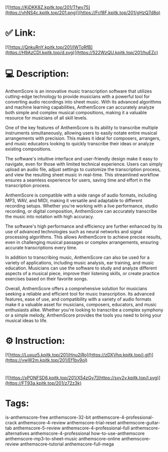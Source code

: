 [![https://KjDKK8Z.kpitk.top/201/Tfwv75](https://vhNS4c.kpitk.top/201.png)](https://Fcf8F.kpitk.top/201/gHzQ7d8q)
# ✅ Link:
[![https://QnkuRnY.kpitk.top/201/lWToRfB](https://H9AzCDI.kpitk.top/d.svg)](https://522WzQU.kpitk.top/201/huEZc)
# 💻 Description:
AnthemScore is an innovative music transcription software that utilizes cutting-edge technology to provide musicians with a powerful tool for converting audio recordings into sheet music. With its advanced algorithms and machine learning capabilities, AnthemScore can accurately analyze both simple and complex musical compositions, making it a valuable resource for musicians of all skill levels.

One of the key features of AnthemScore is its ability to transcribe multiple instruments simultaneously, allowing users to easily notate entire musical arrangements with precision. This makes it ideal for composers, arrangers, and music educators looking to quickly transcribe their ideas or analyze existing compositions.

The software's intuitive interface and user-friendly design make it easy to navigate, even for those with limited technical experience. Users can simply upload an audio file, adjust settings to customize the transcription process, and view the resulting sheet music in real-time. This streamlined workflow ensures a seamless experience for users, saving time and effort in the transcription process.

AnthemScore is compatible with a wide range of audio formats, including MP3, WAV, and MIDI, making it versatile and adaptable to different recording setups. Whether you're working with a live performance, studio recording, or digital composition, AnthemScore can accurately transcribe the music into notation with high accuracy.

The software's high performance and efficiency are further enhanced by its use of advanced technologies such as neural networks and signal processing algorithms. This allows AnthemScore to achieve precise results, even in challenging musical passages or complex arrangements, ensuring accurate transcriptions every time.

In addition to transcribing music, AnthemScore can also be used for a variety of applications, including music analysis, ear training, and music education. Musicians can use the software to study and analyze different aspects of a musical piece, improve their listening skills, or create practice exercises based on their favorite songs.

Overall, AnthemScore offers a comprehensive solution for musicians seeking a reliable and efficient tool for music transcription. Its advanced features, ease of use, and compatibility with a variety of audio formats make it a valuable asset for musicians, composers, educators, and music enthusiasts alike. Whether you're looking to transcribe a complex symphony or a simple melody, AnthemScore provides the tools you need to bring your musical ideas to life.

# ⚙️ Instruction:
[![https://Luxuz5.kpitk.top/201/Hnu2iRo](https://zDXVhq.kpitk.top/i.gif)](https://vwW2m.kpitk.top/201/Ef1bv9ol)
#
[![https://xPONFSD6.kpitk.top/201/X54zGy7](https://sxy2v.kpitk.top/l.svg)](https://FT93a.kpitk.top/201/z72z3k)
# Tags:
is-anthemscore-free anthemscore-32-bit anthemscore-4-professional-crack anthemscore-4-review anthemscore-trial-reset anthemscore-guitar-tab anthemscore-5-review anthemscore-4-professional-full anthemscore-alternatives anthemscore-4-professional how-to-use-anthemscore anthemscore-mp3-to-sheet-music anthemscore-online anthemscore-review anthemscore-tutorial anthemscore-full-mega





